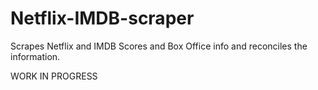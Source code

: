 # Netflix-IMDB-scraper
Scrapes Netflix and IMDB Scores and Box Office info and reconciles the information.


WORK IN PROGRESS
